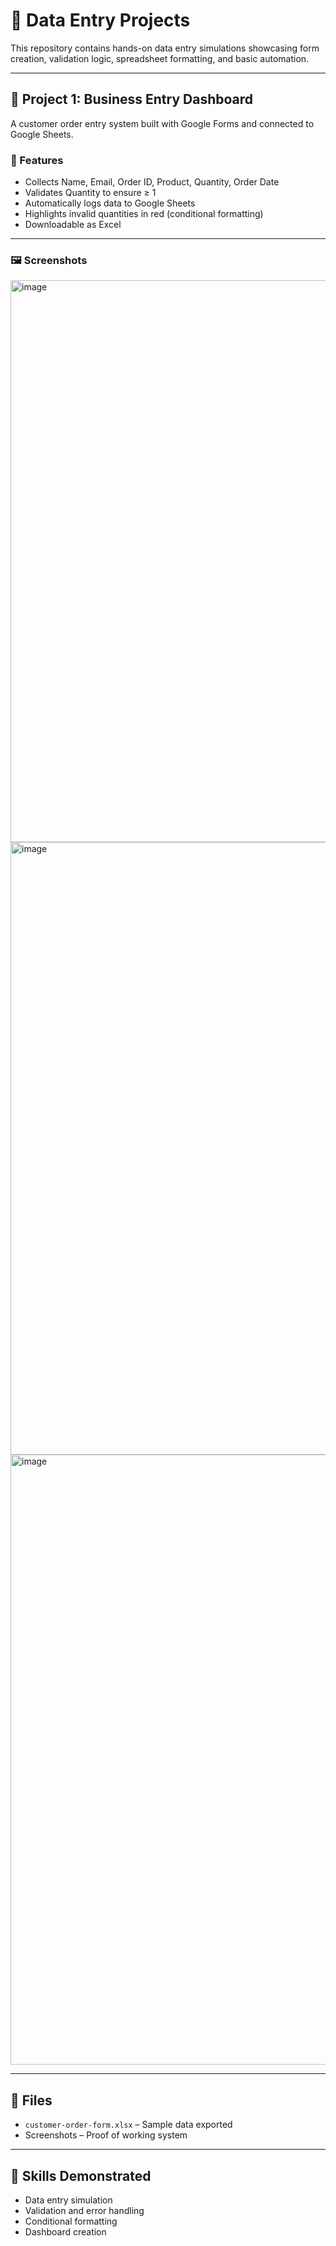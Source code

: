 # 🧾 Data Entry Projects

This repository contains hands-on data entry simulations showcasing form creation, validation logic, spreadsheet formatting, and basic automation.

---

## 📌 Project 1: Business Entry Dashboard

A customer order entry system built with Google Forms and connected to Google Sheets. 

### 🔧 Features
- Collects Name, Email, Order ID, Product, Quantity, Order Date
- Validates Quantity to ensure ≥ 1
- Automatically logs data to Google Sheets
- Highlights invalid quantities in red (conditional formatting)
- Downloadable as Excel

---

### 🖼️ Screenshots

<img width="1835" height="899" alt="image" src="https://github.com/user-attachments/assets/8c3726a5-923c-435f-8c80-8ea9ede71c49" />

<img width="1854" height="980" alt="image" src="https://github.com/user-attachments/assets/6eaada36-fe18-4fd5-984b-80f2737b54ab" />

<img width="765" height="976" alt="image" src="https://github.com/user-attachments/assets/1475a953-ad24-47f5-9da2-f0033373426d" />


---

## 📁 Files
- `customer-order-form.xlsx` – Sample data exported
- Screenshots – Proof of working system

---

## 🎯 Skills Demonstrated
- Data entry simulation
- Validation and error handling
- Conditional formatting
- Dashboard creation
